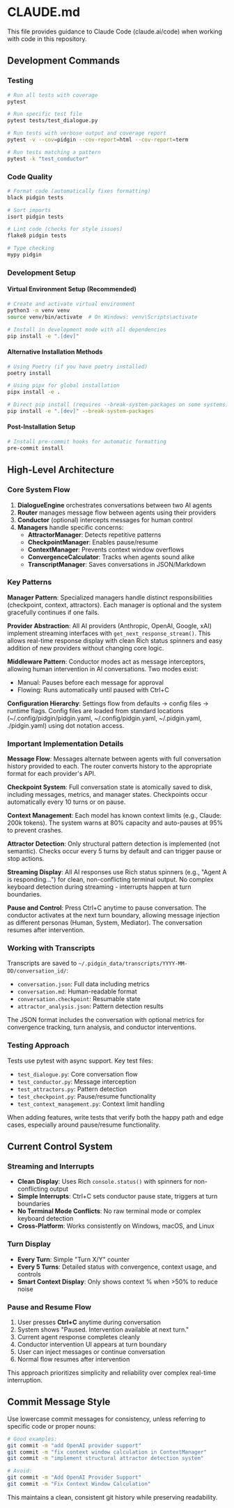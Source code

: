 # CLAUDE.md

This file provides guidance to Claude Code (claude.ai/code) when working with code in this repository.

## Development Commands

### Testing
```bash
# Run all tests with coverage
pytest

# Run specific test file
pytest tests/test_dialogue.py

# Run tests with verbose output and coverage report
pytest -v --cov=pidgin --cov-report=html --cov-report=term

# Run tests matching a pattern
pytest -k "test_conductor"
```

### Code Quality
```bash
# Format code (automatically fixes formatting)
black pidgin tests

# Sort imports
isort pidgin tests

# Lint code (checks for style issues)
flake8 pidgin tests

# Type checking
mypy pidgin
```

### Development Setup

#### Virtual Environment Setup (Recommended)
```bash
# Create and activate virtual environment
python3 -m venv venv
source venv/bin/activate  # On Windows: venv\Scripts\activate

# Install in development mode with all dependencies
pip install -e ".[dev]"
```

#### Alternative Installation Methods
```bash
# Using Poetry (if you have poetry installed)
poetry install

# Using pipx for global installation
pipx install -e .

# Direct pip install (requires --break-system-packages on some systems)
pip install -e ".[dev]" --break-system-packages
```

#### Post-Installation Setup
```bash
# Install pre-commit hooks for automatic formatting
pre-commit install
```

## High-Level Architecture

### Core System Flow
1. **DialogueEngine** orchestrates conversations between two AI agents
2. **Router** manages message flow between agents using their providers
3. **Conductor** (optional) intercepts messages for human control
4. **Managers** handle specific concerns:
   - **AttractorManager**: Detects repetitive patterns
   - **CheckpointManager**: Enables pause/resume
   - **ContextManager**: Prevents context window overflows
   - **ConvergenceCalculator**: Tracks when agents sound alike
   - **TranscriptManager**: Saves conversations in JSON/Markdown

### Key Patterns

**Manager Pattern**: Specialized managers handle distinct responsibilities (checkpoint, context, attractors). Each manager is optional and the system gracefully continues if one fails.

**Provider Abstraction**: All AI providers (Anthropic, OpenAI, Google, xAI) implement streaming interfaces with `get_next_response_stream()`. This allows real-time response display with clean Rich status spinners and easy addition of new providers without changing core logic.

**Middleware Pattern**: Conductor modes act as message interceptors, allowing human intervention in AI conversations. Two modes exist:
- Manual: Pauses before each message for approval
- Flowing: Runs automatically until paused with Ctrl+C

**Configuration Hierarchy**: Settings flow from defaults → config files → runtime flags. Config files are loaded from standard locations (~/.config/pidgin/pidgin.yaml, ~/.config/pidgin.yaml, ~/.pidgin.yaml, ./pidgin.yaml) using dot notation access.

### Important Implementation Details

**Message Flow**: Messages alternate between agents with full conversation history provided to each. The router converts history to the appropriate format for each provider's API.

**Checkpoint System**: Full conversation state is atomically saved to disk, including messages, metrics, and manager states. Checkpoints occur automatically every 10 turns or on pause.

**Context Management**: Each model has known context limits (e.g., Claude: 200k tokens). The system warns at 80% capacity and auto-pauses at 95% to prevent crashes.

**Attractor Detection**: Only structural pattern detection is implemented (not semantic). Checks occur every 5 turns by default and can trigger pause or stop actions.

**Streaming Display**: All AI responses use Rich status spinners (e.g., "Agent A is responding...") for clean, non-conflicting terminal output. No complex keyboard detection during streaming - interrupts happen at turn boundaries.

**Pause and Control**: Press Ctrl+C anytime to pause conversation. The conductor activates at the next turn boundary, allowing message injection as different personas (Human, System, Mediator). The conversation resumes after intervention.

### Working with Transcripts

Transcripts are saved to `~/.pidgin_data/transcripts/YYYY-MM-DD/conversation_id/`:
- `conversation.json`: Full data including metrics
- `conversation.md`: Human-readable format
- `conversation.checkpoint`: Resumable state
- `attractor_analysis.json`: Pattern detection results

The JSON format includes the conversation with optional metrics for convergence tracking, turn analysis, and conductor interventions.

### Testing Approach

Tests use pytest with async support. Key test files:
- `test_dialogue.py`: Core conversation flow
- `test_conductor.py`: Message interception
- `test_attractors.py`: Pattern detection
- `test_checkpoint.py`: Pause/resume functionality
- `test_context_management.py`: Context limit handling

When adding features, write tests that verify both the happy path and edge cases, especially around pause/resume functionality.

## Current Control System

### Streaming and Interrupts
- **Clean Display**: Uses Rich `console.status()` with spinners for non-conflicting output
- **Simple Interrupts**: Ctrl+C sets conductor pause state, triggers at turn boundaries
- **No Terminal Mode Conflicts**: No raw terminal mode or complex keyboard detection
- **Cross-Platform**: Works consistently on Windows, macOS, and Linux

### Turn Display
- **Every Turn**: Simple "Turn X/Y" counter
- **Every 5 Turns**: Detailed status with convergence, context usage, and controls
- **Smart Context Display**: Only shows context % when >50% to reduce noise

### Pause and Resume Flow
1. User presses **Ctrl+C** anytime during conversation
2. System shows "Paused. Intervention available at next turn."
3. Current agent response completes cleanly
4. Conductor intervention UI appears at turn boundary
5. User can inject messages or continue conversation
6. Normal flow resumes after intervention

This approach prioritizes simplicity and reliability over complex real-time interruption.

## Commit Message Style

Use lowercase commit messages for consistency, unless referring to specific code or proper nouns:

```bash
# Good examples:
git commit -m "add OpenAI provider support"
git commit -m "fix context window calculation in ContextManager"
git commit -m "implement structural attractor detection system"

# Avoid:
git commit -m "Add OpenAI Provider Support"
git commit -m "Fix Context Window Calculation"
```

This maintains a clean, consistent git history while preserving readability.